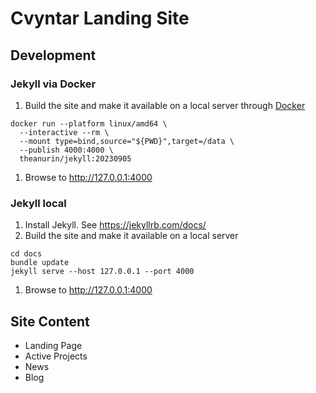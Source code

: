 # Cvyntar Landing Site

## Development

### Jekyll via Docker
1. Build the site and make it available on a local server through [Docker](https://www.docker.com/)
  ```shell
  docker run --platform linux/amd64 \
    --interactive --rm \
    --mount type=bind,source="${PWD}",target=/data \
    --publish 4000:4000 \
    theanurin/jekyll:20230905
  ```
1. Browse to http://127.0.0.1:4000

### Jekyll local
1. Install Jekyll. See https://jekyllrb.com/docs/
1. Build the site and make it available on a local server
  ```shell
  cd docs
  bundle update
  jekyll serve --host 127.0.0.1 --port 4000
  ```
1. Browse to http://127.0.0.1:4000

## Site Content

- Landing Page
- Active Projects
- News
- Blog
